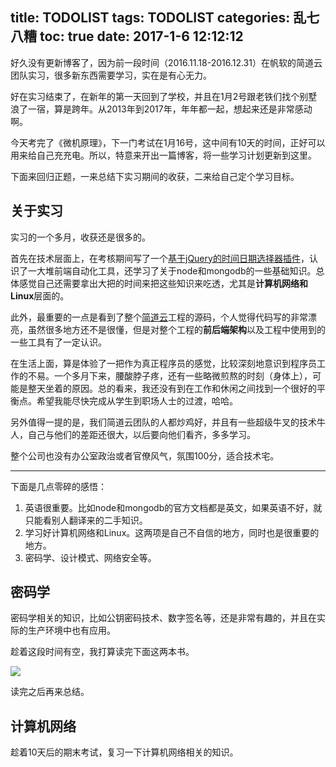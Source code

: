 title: TODOLIST
tags: TODOLIST
categories: 乱七八糟
toc: true
date: 2017-1-6 12:12:12
---

好久没有更新博客了，因为前一段时间（2016.11.18-2016.12.31）在帆软的简道云团队实习，很多新东西需要学习，实在是有心无力。

好在实习结束了，在新年的第一天回到了学校，并且在1月2号跟老铁们找个别墅浪了一宿，算是跨年。从2013年到2017年，年年都一起，想起来还是非常感动啊。

今天考完了《微机原理》，下一门考试在1月16号，这中间有10天的时间，正好可以用来给自己充充电。所以，特意来开出一篇博客，将一些学习计划更新到这里。

下面来回归正题，一来总结下实习期间的收获，二来给自己定个学习目标。

## 关于实习

实习的一个多月，收获还是很多的。

首先在技术层面上，在考核期间写了一个[基于jQuery的时间日期选择器插件](http://www.finedevelop.com:2015/users/hackson/repos/dateselector/browse)，认识了一大堆前端自动化工具，还学习了关于node和mongodb的一些基础知识。总体感觉自己还需要拿出大把的时间来把这些知识来吃透，尤其是**计算机网络和Linux**层面的。

此外，最重要的一点是看到了整个[简道云](www.jiandaoyun.com)工程的源码，个人觉得代码写的非常漂亮，虽然很多地方还不是很懂，但是对整个工程的**前后端架构**以及工程中使用到的一些工具有了一定认识。

在生活上面，算是体验了一把作为真正程序员的感觉，比较深刻地意识到程序员工作的不易。一个多月下来，腰酸脖子疼，还有一些略微煎熬的时刻（身体上），可能是整天坐着的原因。总的看来，我还没有到在工作和休闲之间找到一个很好的平衡点。希望我能尽快完成从学生到职场人士的过渡，哈哈。

另外值得一提的是，我们简道云团队的人都炒鸡好，并且有一些超级牛叉的技术牛人，自己与他们的差距还很大，以后要向他们看齐，多多学习。

整个公司也没有办公室政治或者官僚风气，氛围100分，适合技术宅。

---

下面是几点零碎的感悟：

1. 英语很重要。比如node和mongodb的官方文档都是英文，如果英语不好，就只能看别人翻译来的二手知识。
2. 学习好计算机网络和Linux。这两项是自己不自信的地方，同时也是很重要的地方。
3. 密码学、设计模式、网络安全等。

## 密码学

密码学相关的知识，比如公钥密码技术、数字签名等，还是非常有趣的，并且在实际的生产环境中也有应用。

趁着这段时间有空，我打算读完下面这两本书。

![](http://7xvlvo.com1.z0.glb.clouddn.com/%E5%AF%86%E7%A0%81%E5%AD%A6%E5%9B%BE%E4%B9%A6.jpg)

读完之后再来总结。

## 计算机网络

趁着10天后的期末考试，复习一下计算机网络相关的知识。

